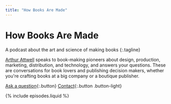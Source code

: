 ```yaml
---
title: "How Books Are Made"
---
```


# How Books Are&nbsp;Made

A podcast about the art and science of&nbsp;making&nbsp;books
{:.tagline}

[Arthur Attwell](https://arthurattwell.com) speaks to book-making pioneers about design, production, marketing, distribution, and technology, and answers your questions. These are conversations for book lovers and publishing decision makers, whether you're crafting books at a big company or a boutique publisher.

[Ask a question](https://forms.gle/RkdMEwSaB49LZDN88){:.button}
[Contact](https://electricbookworks.com/contact){:.button .button-light}

{% include episodes.liquid %}
